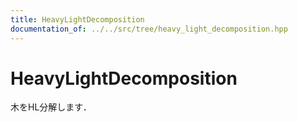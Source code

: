 ```yaml
---
title: HeavyLightDecomposition
documentation_of: ../../src/tree/heavy_light_decomposition.hpp
---
```


# HeavyLightDecomposition

木をHL分解します．